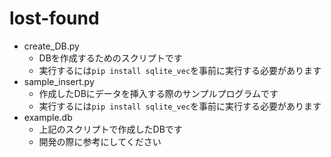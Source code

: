 # lost-found
- create_DB.py
    - DBを作成するためのスクリプトです
    - 実行するには`pip install sqlite_vec`を事前に実行する必要があります
- sample_insert.py
    - 作成したDBにデータを挿入する際のサンプルプログラムです
    - 実行するには`pip install sqlite_vec`を事前に実行する必要があります
- example.db
    - 上記のスクリプトで作成したDBです
    - 開発の際に参考にしてください